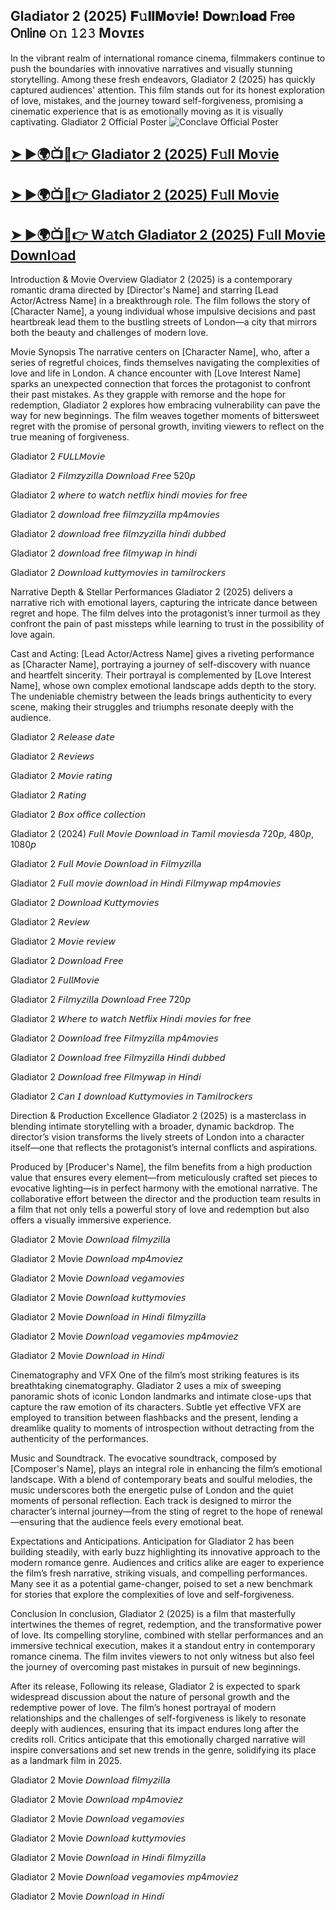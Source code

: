 ## Gladiator 2 (2025) 𝐅𝚞𝐥𝐥𝐌𝐨𝚟𝐢𝐞! 𝐃𝐨𝐰𝚗𝐥𝐨𝐚𝐝 𝖥𝗋𝖾𝖾 𝖮𝗇𝗅𝗂𝗇𝖾 𝚘𝚗 𝟷𝟸𝟹 Mᴏᴠɪᴇꜱ

In the vibrant realm of international romance cinema, filmmakers continue to push the boundaries with innovative narratives and visually stunning storytelling. Among these fresh endeavors, Gladiator 2 (2025) has quickly captured audiences' attention. This film stands out for its honest exploration of love, mistakes, and the journey toward self-forgiveness, promising a cinematic experience that is as emotionally moving as it is visually captivating.
Gladiator 2 Official Poster
![Conclave Official Poster](https://camo.githubusercontent.com/8effc960766b04edc5e37512a6af85c8074b0a845b3b18302ac77ca9c975e1d0/68747470733a2f2f6d656469612e74656e6f722e636f6d2f7157574b2d4f38334a355941414141692f636c69636b2d686572652e676966)
<h2><a href="https://cutt.ly/Ee4Iv1si">➤ ►🌍📺📱👉 Gladiator 2 (2025) F𝚞ll Mo𝚟ie</a></h2>

<h2><a href="https://cutt.ly/Ee4Iv1si">➤ ►🌍📺📱👉 Gladiator 2 (2025) F𝚞ll Mo𝚟ie</a></h2>

<h2><a href="https://cutt.ly/Ee4Iv1si">➤ ►🌍📺📱👉 W𝚊tch Gladiator 2 (2025) F𝚞ll Mo𝚟ie Downl𝚘ad</a></h2>

Introduction & Movie Overview Gladiator 2 (2025) is a contemporary romantic drama directed by [Director's Name] and starring [Lead Actor/Actress Name] in a breakthrough role. The film follows the story of [Character Name], a young individual whose impulsive decisions and past heartbreak lead them to the bustling streets of London—a city that mirrors both the beauty and challenges of modern love.

Movie Synopsis The narrative centers on [Character Name], who, after a series of regretful choices, finds themselves navigating the complexities of love and life in London. A chance encounter with [Love Interest Name] sparks an unexpected connection that forces the protagonist to confront their past mistakes. As they grapple with remorse and the hope for redemption, Gladiator 2 explores how embracing vulnerability can pave the way for new beginnings. The film weaves together moments of bittersweet regret with the promise of personal growth, inviting viewers to reflect on the true meaning of forgiveness.

Gladiator 2 𝘍𝘜𝘓𝘓𝘔𝘰𝘷𝘪𝘦

Gladiator 2 𝘍𝘪𝘭𝘮𝘻𝘺𝘻𝘪𝘭𝘭𝘢 𝘋𝘰𝘸𝘯𝘭𝘰𝘢𝘥 𝘍𝘳𝘦𝘦 520𝘱

Gladiator 2 𝘸𝘩𝘦𝘳𝘦 𝘵𝘰 𝘸𝘢𝘵𝘤𝘩 𝘯𝘦𝘵𝘧𝘭𝘪𝘹 𝘩𝘪𝘯𝘥𝘪 𝘮𝘰𝘷𝘪𝘦𝘴 𝘧𝘰𝘳 𝘧𝘳𝘦𝘦

Gladiator 2 𝘥𝘰𝘸𝘯𝘭𝘰𝘢𝘥 𝘧𝘳𝘦𝘦 𝘧𝘪𝘭𝘮𝘻𝘺𝘻𝘪𝘭𝘭𝘢 𝘮𝘱4𝘮𝘰𝘷𝘪𝘦𝘴

Gladiator 2 𝘥𝘰𝘸𝘯𝘭𝘰𝘢𝘥 𝘧𝘳𝘦𝘦 𝘧𝘪𝘭𝘮𝘻𝘺𝘻𝘪𝘭𝘭𝘢 𝘩𝘪𝘯𝘥𝘪 𝘥𝘶𝘣𝘣𝘦𝘥

Gladiator 2 𝘥𝘰𝘸𝘯𝘭𝘰𝘢𝘥 𝘧𝘳𝘦𝘦 𝘧𝘪𝘭𝘮𝘺𝘸𝘢𝘱 𝘪𝘯 𝘩𝘪𝘯𝘥𝘪

Gladiator 2 𝘋𝘰𝘸𝘯𝘭𝘰𝘢𝘥 𝘬𝘶𝘵𝘵𝘺𝘮𝘰𝘷𝘪𝘦𝘴 𝘪𝘯 𝘵𝘢𝘮𝘪𝘭𝘳𝘰𝘤𝘬𝘦𝘳𝘴

Narrative Depth & Stellar Performances Gladiator 2 (2025) delivers a narrative rich with emotional layers, capturing the intricate dance between regret and hope. The film delves into the protagonist’s inner turmoil as they confront the pain of past missteps while learning to trust in the possibility of love again.

Cast and Acting: [Lead Actor/Actress Name] gives a riveting performance as [Character Name], portraying a journey of self-discovery with nuance and heartfelt sincerity. Their portrayal is complemented by [Love Interest Name], whose own complex emotional landscape adds depth to the story. The undeniable chemistry between the leads brings authenticity to every scene, making their struggles and triumphs resonate deeply with the audience.

Gladiator 2 𝘙𝘦𝘭𝘦𝘢𝘴𝘦 𝘥𝘢𝘵𝘦

Gladiator 2 𝘙𝘦𝘷𝘪𝘦𝘸𝘴

Gladiator 2 𝘔𝘰𝘷𝘪𝘦 𝘳𝘢𝘵𝘪𝘯𝘨

Gladiator 2 𝘙𝘢𝘵𝘪𝘯𝘨

Gladiator 2 𝘉𝘰𝘹 𝘰𝘧𝘧𝘪𝘤𝘦 𝘤𝘰𝘭𝘭𝘦𝘤𝘵𝘪𝘰𝘯

Gladiator 2 (2024) 𝘍𝘶𝘭𝘭 𝘔𝘰𝘷𝘪𝘦 𝘋𝘰𝘸𝘯𝘭𝘰𝘢𝘥 𝘪𝘯 𝘛𝘢𝘮𝘪𝘭 𝘮𝘰𝘷𝘪𝘦𝘴𝘥𝘢 720𝘱, 480𝘱, 1080𝘱

Gladiator 2 𝘍𝘶𝘭𝘭 𝘔𝘰𝘷𝘪𝘦 𝘋𝘰𝘸𝘯𝘭𝘰𝘢𝘥 𝘪𝘯 𝘍𝘪𝘭𝘮𝘺𝘻𝘪𝘭𝘭𝘢

Gladiator 2 𝘍𝘶𝘭𝘭 𝘮𝘰𝘷𝘪𝘦 𝘥𝘰𝘸𝘯𝘭𝘰𝘢𝘥 𝘪𝘯 𝘏𝘪𝘯𝘥𝘪 𝘍𝘪𝘭𝘮𝘺𝘸𝘢𝘱 𝘮𝘱4𝘮𝘰𝘷𝘪𝘦𝘴

Gladiator 2 𝘋𝘰𝘸𝘯𝘭𝘰𝘢𝘥 𝘒𝘶𝘵𝘵𝘺𝘮𝘰𝘷𝘪𝘦𝘴

Gladiator 2 𝘙𝘦𝘷𝘪𝘦𝘸

Gladiator 2 𝘔𝘰𝘷𝘪𝘦 𝘳𝘦𝘷𝘪𝘦𝘸

Gladiator 2 𝘋𝘰𝘸𝘯𝘭𝘰𝘢𝘥 𝘍𝘳𝘦𝘦

Gladiator 2 𝘍𝘶𝘭𝘭𝘔𝘰𝘷𝘪𝘦

Gladiator 2 𝘍𝘪𝘭𝘮𝘺𝘻𝘪𝘭𝘭𝘢 𝘋𝘰𝘸𝘯𝘭𝘰𝘢𝘥 𝘍𝘳𝘦𝘦 720𝘱

Gladiator 2 𝘞𝘩𝘦𝘳𝘦 𝘵𝘰 𝘸𝘢𝘵𝘤𝘩 𝘕𝘦𝘵𝘧𝘭𝘪𝘹 𝘏𝘪𝘯𝘥𝘪 𝘮𝘰𝘷𝘪𝘦𝘴 𝘧𝘰𝘳 𝘧𝘳𝘦𝘦

Gladiator 2 𝘋𝘰𝘸𝘯𝘭𝘰𝘢𝘥 𝘧𝘳𝘦𝘦 𝘍𝘪𝘭𝘮𝘺𝘻𝘪𝘭𝘭𝘢 𝘮𝘱4𝘮𝘰𝘷𝘪𝘦𝘴

Gladiator 2 𝘋𝘰𝘸𝘯𝘭𝘰𝘢𝘥 𝘧𝘳𝘦𝘦 𝘍𝘪𝘭𝘮𝘺𝘻𝘪𝘭𝘭𝘢 𝘏𝘪𝘯𝘥𝘪 𝘥𝘶𝘣𝘣𝘦𝘥

Gladiator 2 𝘋𝘰𝘸𝘯𝘭𝘰𝘢𝘥 𝘧𝘳𝘦𝘦 𝘍𝘪𝘭𝘮𝘺𝘸𝘢𝘱 𝘪𝘯 𝘏𝘪𝘯𝘥𝘪

Gladiator 2 𝘊𝘢𝘯 𝘐 𝘥𝘰𝘸𝘯𝘭𝘰𝘢𝘥 𝘒𝘶𝘵𝘵𝘺𝘮𝘰𝘷𝘪𝘦𝘴 𝘪𝘯 𝘛𝘢𝘮𝘪𝘭𝘳𝘰𝘤𝘬𝘦𝘳𝘴

Direction & Production Excellence Gladiator 2 (2025) is a masterclass in blending intimate storytelling with a broader, dynamic backdrop. The director’s vision transforms the lively streets of London into a character itself—one that reflects the protagonist’s internal conflicts and aspirations.

Produced by [Producer's Name], the film benefits from a high production value that ensures every element—from meticulously crafted set pieces to evocative lighting—is in perfect harmony with the emotional narrative. The collaborative effort between the director and the production team results in a film that not only tells a powerful story of love and redemption but also offers a visually immersive experience.

Gladiator 2 Movie 𝘋𝘰𝘸𝘯𝘭𝘰𝘢𝘥 𝘧𝘪𝘭𝘮𝘺𝘻𝘪𝘭𝘭𝘢

Gladiator 2 Movie 𝘋𝘰𝘸𝘯𝘭𝘰𝘢𝘥 𝘮𝘱4𝘮𝘰𝘷𝘪𝘦𝘻

Gladiator 2 Movie 𝘋𝘰𝘸𝘯𝘭𝘰𝘢𝘥 𝘷𝘦𝘨𝘢𝘮𝘰𝘷𝘪𝘦𝘴

Gladiator 2 Movie 𝘋𝘰𝘸𝘯𝘭𝘰𝘢𝘥 𝘬𝘶𝘵𝘵𝘺𝘮𝘰𝘷𝘪𝘦𝘴

Gladiator 2 Movie 𝘋𝘰𝘸𝘯𝘭𝘰𝘢𝘥 𝘪𝘯 𝘏𝘪𝘯𝘥𝘪 𝘧𝘪𝘭𝘮𝘺𝘻𝘪𝘭𝘭𝘢

Gladiator 2 Movie 𝘋𝘰𝘸𝘯𝘭𝘰𝘢𝘥 𝘷𝘦𝘨𝘢𝘮𝘰𝘷𝘪𝘦𝘴 𝘮𝘱4𝘮𝘰𝘷𝘪𝘦𝘻

Gladiator 2 Movie 𝘋𝘰𝘸𝘯𝘭𝘰𝘢𝘥 𝘪𝘯 𝘏𝘪𝘯𝘥𝘪

Cinematography and VFX One of the film’s most striking features is its breathtaking cinematography. Gladiator 2 uses a mix of sweeping panoramic shots of iconic London landmarks and intimate close-ups that capture the raw emotion of its characters. Subtle yet effective VFX are employed to transition between flashbacks and the present, lending a dreamlike quality to moments of introspection without detracting from the authenticity of the performances.

Music and Soundtrack. The evocative soundtrack, composed by [Composer's Name], plays an integral role in enhancing the film’s emotional landscape. With a blend of contemporary beats and soulful melodies, the music underscores both the energetic pulse of London and the quiet moments of personal reflection. Each track is designed to mirror the character’s internal journey—from the sting of regret to the hope of renewal—ensuring that the audience feels every emotional beat.

Expectations and Anticipations. Anticipation for Gladiator 2 has been building steadily, with early buzz highlighting its innovative approach to the modern romance genre. Audiences and critics alike are eager to experience the film’s fresh narrative, striking visuals, and compelling performances. Many see it as a potential game-changer, poised to set a new benchmark for stories that explore the complexities of love and self-forgiveness.

Conclusion In conclusion, Gladiator 2 (2025) is a film that masterfully intertwines the themes of regret, redemption, and the transformative power of love. Its compelling storyline, combined with stellar performances and an immersive technical execution, makes it a standout entry in contemporary romance cinema. The film invites viewers to not only witness but also feel the journey of overcoming past mistakes in pursuit of new beginnings.

After its release, Following its release, Gladiator 2 is expected to spark widespread discussion about the nature of personal growth and the redemptive power of love. The film’s honest portrayal of modern relationships and the challenges of self-forgiveness is likely to resonate deeply with audiences, ensuring that its impact endures long after the credits roll. Critics anticipate that this emotionally charged narrative will inspire conversations and set new trends in the genre, solidifying its place as a landmark film in 2025.

Gladiator 2 Movie 𝘋𝘰𝘸𝘯𝘭𝘰𝘢𝘥 𝘧𝘪𝘭𝘮𝘺𝘻𝘪𝘭𝘭𝘢

Gladiator 2 Movie 𝘋𝘰𝘸𝘯𝘭𝘰𝘢𝘥 𝘮𝘱4𝘮𝘰𝘷𝘪𝘦𝘻

Gladiator 2 Movie 𝘋𝘰𝘸𝘯𝘭𝘰𝘢𝘥 𝘷𝘦𝘨𝘢𝘮𝘰𝘷𝘪𝘦𝘴

Gladiator 2 Movie 𝘋𝘰𝘸𝘯𝘭𝘰𝘢𝘥 𝘬𝘶𝘵𝘵𝘺𝘮𝘰𝘷𝘪𝘦𝘴

Gladiator 2 Movie 𝘋𝘰𝘸𝘯𝘭𝘰𝘢𝘥 𝘪𝘯 𝘏𝘪𝘯𝘥𝘪 𝘧𝘪𝘭𝘮𝘺𝘻𝘪𝘭𝘭𝘢

Gladiator 2 Movie 𝘋𝘰𝘸𝘯𝘭𝘰𝘢𝘥 𝘷𝘦𝘨𝘢𝘮𝘰𝘷𝘪𝘦𝘴 𝘮𝘱4𝘮𝘰𝘷𝘪𝘦𝘻

Gladiator 2 Movie 𝘋𝘰𝘸𝘯𝘭𝘰𝘢𝘥 𝘪𝘯 𝘏𝘪𝘯𝘥𝘪

